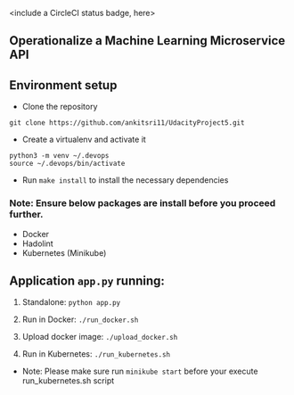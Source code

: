 <include a CircleCI status badge, here>

## Operationalize a Machine Learning Microservice API

## Environment setup

* Clone the repository

```
git clone https://github.com/ankitsri11/UdacityProject5.git
```

* Create a virtualenv and activate it

```
python3 -m venv ~/.devops
source ~/.devops/bin/activate
```
* Run `make install` to install the necessary dependencies

### Note: Ensure below packages are install before you proceed further.

  - Docker
  - Hadolint
  - Kubernetes (Minikube)

## Application `app.py` running:

1. Standalone:  `python app.py`
2. Run in Docker:  `./run_docker.sh`
3. Upload docker image: `./upload_docker.sh`

3. Run in Kubernetes:  `./run_kubernetes.sh`

* Note: Please make sure run `minikube start` before your execute run_kubernetes.sh script
